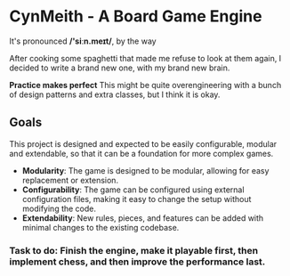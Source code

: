 # CynMeith - A Board Game Engine  
It's pronounced **/'siːn.meɪt/**, by the way

After cooking some spaghetti that made me refuse to look at them again, I decided to write a brand new one, with my brand new brain.

**Practice makes perfect**
This might be quite overengineering with a bunch of design patterns and extra classes, but I think it is okay.

## Goals
This project is designed and expected to be easily configurable, modular and extendable, so that it can be a foundation for more complex games.
- **Modularity**: The game is designed to be modular, allowing for easy replacement or extension.
- **Configurability**: The game can be configured using external configuration files, making it easy to change the setup without modifying the code.
- **Extendability**: New rules, pieces, and features can be added with minimal changes to the existing codebase.

### Task to do: Finish the engine, make it playable first, then implement chess, and then improve the performance last.